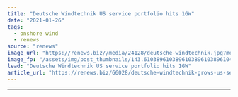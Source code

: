 ```yaml
---
title: "Deutsche Windtechnik US service portfolio hits 1GW"
date: "2021-01-26"
tags: 
  - onshore wind
  - renews
source: "renews"
image_url: "https://renews.biz//media/24128/deutsche-windtechnik.jpg?mode=crop&width=770&heightratio=0.6103896103896103896103896104&slimmage=true"
image_fp: "/assets/img/post_thumbnails/143.6103896103896103896103896104&slimmage=true"
lead: "Deutsche Windtechnik US service portfolio hits 1GW"
article_url: "https://renews.biz/66028/deutsche-windtechnik-grows-us-service-to-1gw/"
---
```


---
